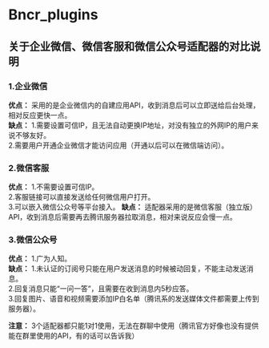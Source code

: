 # Bncr_plugins
## 关于企业微信、微信客服和微信公众号适配器的对比说明
### 1.企业微信
**优点：**
采用的是企业微信内的自建应用API，收到消息后可以立即送给后台处理，相对反应更快一点。  
**缺点：**
1.需要设置可信IP，且无法自动更换IP地址，对没有独立的外网IP的用户来说不够友好。  
2.需要用户开通企业微信才能访问应用（开通以后可以在微信端访问）。
### 2.微信客服 
**优点：**
1.不需要设置可信IP。  
2.客服链接可以直接发送给任何微信用户打开。  
3.可以嵌入微信公众号等平台接入。
**缺点：**
适配器采用的是微信客服（独立版）API，收到消息后需要再去腾讯服务器拉取消息，相对来说反应会慢一点。  
### 3.微信公众号 
**优点：**
1.广为人知。  
**缺点：**
1.未认证的订阅号只能在用户发送消息的时候被动回复，不能主动发送消息。  
2.回复消息只能“一问一答”，且需要在收到消息内5秒应答。  
3.回复图片、语音和视频需要添加IP白名单（腾讯系的发送媒体文件都需要上传到服务器）。  

**注意：**
3个适配器都只能1对1使用，无法在群聊中使用（腾讯官方好像也没有提供能在群里使用的API，有的话可以告诉我）